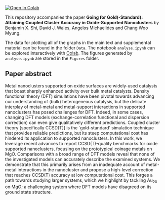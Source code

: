 <a target="_blank" href="https://colab.research.google.com/github/benshi97/Data_Nanocluster_MgO/blob/main/analyse.ipynb">
  <img src="https://colab.research.google.com/assets/colab-badge.svg" alt="Open In Colab"/>
</a>

This repository accompanies the paper **Going for Gold(-Standard): Attaining Coupled Cluster Accuracy in Oxide-Supported Nanoclusters** by Benjamin X. Shi, David J. Wales, Angelos Michaelides and Chang Woo Myung.

The data for plotting all of the graphs in the main text and supplemental material can be found in the folder `Data`. The notebook `analyse.ipynb` can be explored interactively with [Colab](https://colab.research.google.com/github/benshi97/Data_Nanocluster_MgO/blob/main/analyse.ipynb). The figures generated by `analyse.ipynb` are stored in the `Figures` folder.


## Paper abstract

Metal nanoclusters supported on oxide surfaces are widely-used catalysts that boast sharply enhanced activity over bulk metal catalysts. Density functional theory (DFT) simulations have been pivotal towards advancing our understanding of (bulk) heterogeneous catalysis, but the delicate interplay of metal-metal and metal-support interactions in supported nanoclusters has posed challenges for DFT. Indeed, in some cases, changing DFT models (exchange-correlation functional and dispersion correction) can even give qualitatively different predictions. Coupled cluster theory [specifically CCSD(T)] is the `gold-standard' simulation technique that provides reliable predictions, but its steep computational cost has hindered its application to supported nanoclusters. In this work, we leverage recent advances to report CCSD(T)-quality benchmarks for oxide supported nanoclusters, focusing on the prototypical coinage metals on MgO. Comparisons with a broad range of DFT models reveal that none of the investigated models can accurately describe the examined systems. We demonstrate that this primarily arises from an inadequate account of metal-metal interactions in the nanocluster and propose a high-level correction that reaches CCSD(T) accuracy at low computational cost. This forges a path towards studying larger systems, which we highlight by tackling Au<sub>20</sub> on MgO; a challenging system where DFT models have disagreed on its ground state structure.
